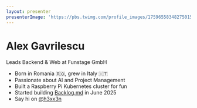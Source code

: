 ```yaml
---
layout: presenter
presenterImage: 'https://pbs.twimg.com/profile_images/1759655834827501568/pMZCM2jV_400x400.jpg'
---
```


# Alex Gavrilescu

Leads Backend & Web at <fancy-link href="https://www.funstage.com">Funstage GmbH</fancy-link>


- Born in Romania 🇷🇴, grew in Italy 🇮🇹
- Passionate about AI and Project Management
- Built a Raspberry Pi Kubernetes cluster for fun
- Started building <a href="https://backlog.md">Backlog.md</a> in June 2025
- Say hi on <a href="https://x.com/H3xx3n"><logos-x mr-1 />@h3xx3n</a>

<!--
Notes
-->



